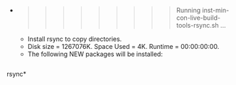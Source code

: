 * >>>>>>>>> Running inst-min-con-live-build-tools-rsync.sh ...
  * Install rsync to copy directories.
  * Disk size = 1267076K. Space Used = 4K. Runtime = 00:00:00:00.
  * The following NEW packages will be installed:
  ```bash
rsync*
  ```

